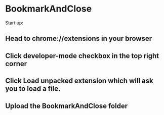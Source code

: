 # BookmarkAndClose

Start up:

## Head to chrome://extensions in your browser 
## Click developer-mode checkbox in the top right corner
## Click Load unpacked extension which will ask you to load a file. 
## Upload the BookmarkAndClose folder
